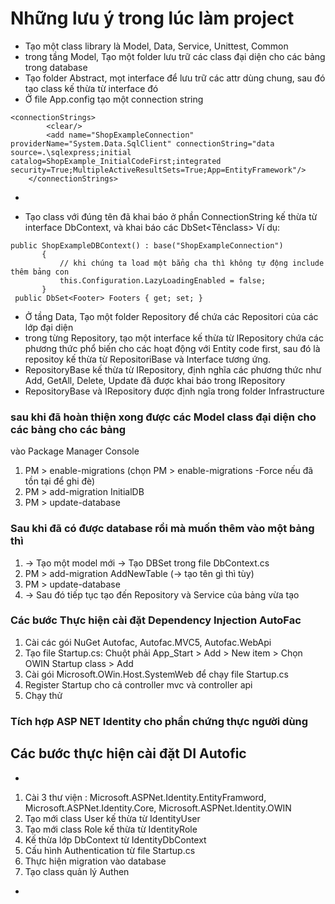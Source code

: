 # Những lưu ý trong lúc làm project
- Tạo một class library là Model, Data, Service, Unittest, Common
- trong tầng Model, Tạo một folder lưu trữ các class đại diện cho các bảng trong database
- Tạo folder Abstract, mọt interface để lưu trữ các attr dùng chung, sau đó tạo class kế thừa từ interface đó
- Ở file App.config tạo một connection string
````
<connectionStrings>
		<clear/>
		<add name="ShopExampleConnection" providerName="System.Data.SqlClient" connectionString="data source=.\sqlexpress;initial catalog=ShopExample_InitialCodeFirst;integrated security=True;MultipleActiveResultSets=True;App=EntityFramework"/>
	</connectionStrings>
````
*
- Tạo class với đúng tên đã khai báo ở phần ConnectionString kế thừa từ interface DbContext, và khai báo các DbSet<Tênclass> Ví dụ: 
 ````
public ShopExampleDBContext() : base("ShopExampleConnection")
        {
            // khi chúng ta load một bẳng cha thì không tự động include thêm bảng con
            this.Configuration.LazyLoadingEnabled = false;
        }
  public DbSet<Footer> Footers { get; set; }
````
- Ở tầng Data, Tạo một folder Repository để chứa các Repositori của các lớp đại diện
- trong từng Repository, tạo một interface kế thừa từ IRepository chứa các phương thức phổ biến cho các hoạt động với Entity code first, sau đó là repositoy kế thừa từ RepositoriBase và Interface tương ứng.
- RepositoryBase kế thừa từ IRepository, định nghĩa các phương thức như Add, GetAll, Delete, Update đã được khai báo trong IRepository
- RepositoryBase và IRepository được định ngĩa trong folder Infrastructure

### sau khi đã hoàn thiện xong được các Model class đại diện cho các bảng cho các bảng

vào Package Manager Console
1. PM > enable-migrations (chọn PM > enable-migrations -Force nếu đã tồn tại để ghi đè)
2. PM > add-migration InitialDB
3. PM > update-database

### Sau khi đã có được database rồi mà muốn thêm vào một bảng thì

1. -> Tạo một model mới -> Tạo DBSet trong file <NameDatabse>DbContext.cs
2. PM > add-migration AddNewTable (-> tạo tên gì thì tùy)
3. PM > update-database
4. -> Sau đó tiếp tục tạo đến Repository và Service của bảng vừa tạo

### Các bước Thực hiện cài đặt Dependency Injection AutoFac

1. Cài các gói NuGet Autofac, Autofac.MVC5, Autofac.WebApi
2. Tạo file Startup.cs: Chuột phải App_Start > Add > New item > Chọn OWIN Startup class > Add
3. Cài gói Microsoft.OWin.Host.SystemWeb để chạy file Startup.cs
4. Register Startup cho cả controller mvc và controller api
5. Chạy thử

### Tích hợp ASP NET Identity cho phần chứng thực người dùng
## Các bước thực hiện cài đặt DI Autofic

*
1. Cài 3 thư viện : Microsoft.ASPNet.Identity.EntityFramword, Microsoft.ASPNet.Identity.Core, Microsoft.ASPNet.Identity.OWIN
2. Tạo mới class User kế thừa từ IdentityUser 
3. Tạo mới class Role kế thừa từ IdentityRole 
4. Kế thừa lớp DbContext từ IdentityDbContext<User> 
5. Cấu hình Authentication từ file Startup.cs
6. Thực hiện migration vào database 
7. Tạo class quản lý Authen 
*

